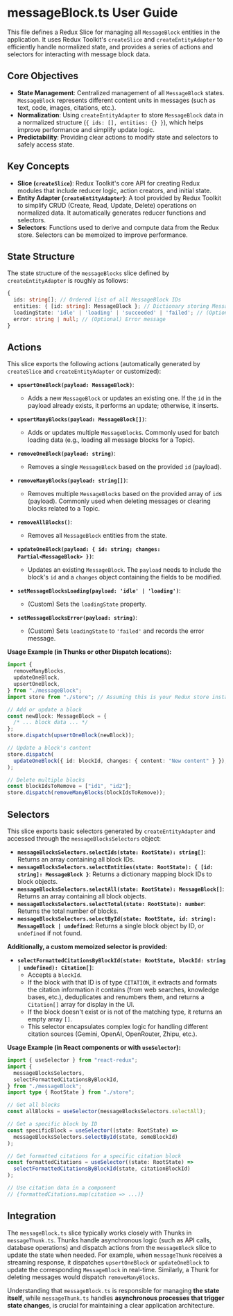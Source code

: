 # messageBlock.ts User Guide

This file defines a Redux Slice for managing all `MessageBlock` entities in the
application. It uses Redux Toolkit's `createSlice` and `createEntityAdapter` to
efficiently handle normalized state, and provides a series of actions and
selectors for interacting with message block data.

## Core Objectives

- **State Management**: Centralized management of all `MessageBlock` states.
  `MessageBlock` represents different content units in messages (such as text,
  code, images, citations, etc.).
- **Normalization**: Using `createEntityAdapter` to store `MessageBlock` data in
  a normalized structure (`{ ids: [], entities: {} }`), which helps improve
  performance and simplify update logic.
- **Predictability**: Providing clear actions to modify state and selectors to
  safely access state.

## Key Concepts

- **Slice (`createSlice`)**: Redux Toolkit's core API for creating Redux modules
  that include reducer logic, action creators, and initial state.
- **Entity Adapter (`createEntityAdapter`)**: A tool provided by Redux Toolkit
  to simplify CRUD (Create, Read, Update, Delete) operations on normalized data.
  It automatically generates reducer functions and selectors.
- **Selectors**: Functions used to derive and compute data from the Redux store.
  Selectors can be memoized to improve performance.

## State Structure

The state structure of the `messageBlocks` slice defined by
`createEntityAdapter` is roughly as follows:

```typescript
{
  ids: string[]; // Ordered list of all MessageBlock IDs
  entities: { [id: string]: MessageBlock }; // Dictionary storing MessageBlock objects by ID
  loadingState: 'idle' | 'loading' | 'succeeded' | 'failed'; // (Optional) Other states, such as loading state
  error: string | null; // (Optional) Error message
}
```

## Actions

This slice exports the following actions (automatically generated by
`createSlice` and `createEntityAdapter` or customized):

- **`upsertOneBlock(payload: MessageBlock)`**:

  - Adds a new `MessageBlock` or updates an existing one. If the `id` in the
    payload already exists, it performs an update; otherwise, it inserts.

- **`upsertManyBlocks(payload: MessageBlock[])`**:

  - Adds or updates multiple `MessageBlock`s. Commonly used for batch loading
    data (e.g., loading all message blocks for a Topic).

- **`removeOneBlock(payload: string)`**:

  - Removes a single `MessageBlock` based on the provided `id` (payload).

- **`removeManyBlocks(payload: string[])`**:

  - Removes multiple `MessageBlock`s based on the provided array of `id`s
    (payload). Commonly used when deleting messages or clearing blocks related
    to a Topic.

- **`removeAllBlocks()`**:

  - Removes all `MessageBlock` entities from the state.

- **`updateOneBlock(payload: { id: string; changes: Partial<MessageBlock> })`**:

  - Updates an existing `MessageBlock`. The `payload` needs to include the
    block's `id` and a `changes` object containing the fields to be modified.

- **`setMessageBlocksLoading(payload: 'idle' | 'loading')`**:

  - (Custom) Sets the `loadingState` property.

- **`setMessageBlocksError(payload: string)`**:
  - (Custom) Sets `loadingState` to `'failed'` and records the error message.

**Usage Example (in Thunks or other Dispatch locations):**

```typescript
import {
  removeManyBlocks,
  updateOneBlock,
  upsertOneBlock,
} from "./messageBlock";
import store from "./store"; // Assuming this is your Redux store instance

// Add or update a block
const newBlock: MessageBlock = {
  /* ... block data ... */
};
store.dispatch(upsertOneBlock(newBlock));

// Update a block's content
store.dispatch(
  updateOneBlock({ id: blockId, changes: { content: "New content" } }),
);

// Delete multiple blocks
const blockIdsToRemove = ["id1", "id2"];
store.dispatch(removeManyBlocks(blockIdsToRemove));
```

## Selectors

This slice exports basic selectors generated by `createEntityAdapter` and
accessed through the `messageBlocksSelectors` object:

- **`messageBlocksSelectors.selectIds(state: RootState): string[]`**: Returns an
  array containing all block IDs.
- **`messageBlocksSelectors.selectEntities(state: RootState): { [id: string]: MessageBlock }`**:
  Returns a dictionary mapping block IDs to block objects.
- **`messageBlocksSelectors.selectAll(state: RootState): MessageBlock[]`**:
  Returns an array containing all block objects.
- **`messageBlocksSelectors.selectTotal(state: RootState): number`**: Returns
  the total number of blocks.
- **`messageBlocksSelectors.selectById(state: RootState, id: string): MessageBlock | undefined`**:
  Returns a single block object by ID, or `undefined` if not found.

**Additionally, a custom memoized selector is provided:**

- **`selectFormattedCitationsByBlockId(state: RootState, blockId: string | undefined): Citation[]`**:
  - Accepts a `blockId`.
  - If the block with that ID is of type `CITATION`, it extracts and formats the
    citation information it contains (from web searches, knowledge bases, etc.),
    deduplicates and renumbers them, and returns a `Citation[]` array for
    display in the UI.
  - If the block doesn't exist or is not of the matching type, it returns an
    empty array `[]`.
  - This selector encapsulates complex logic for handling different citation
    sources (Gemini, OpenAI, OpenRouter, Zhipu, etc.).

**Usage Example (in React components or with `useSelector`):**

```typescript
import { useSelector } from "react-redux";
import {
  messageBlocksSelectors,
  selectFormattedCitationsByBlockId,
} from "./messageBlock";
import type { RootState } from "./store";

// Get all blocks
const allBlocks = useSelector(messageBlocksSelectors.selectAll);

// Get a specific block by ID
const specificBlock = useSelector((state: RootState) =>
  messageBlocksSelectors.selectById(state, someBlockId)
);

// Get formatted citations for a specific citation block
const formattedCitations = useSelector((state: RootState) =>
  selectFormattedCitationsByBlockId(state, citationBlockId)
);

// Use citation data in a component
// {formattedCitations.map(citation => ...)}
```

## Integration

The `messageBlock.ts` slice typically works closely with Thunks in
`messageThunk.ts`. Thunks handle asynchronous logic (such as API calls, database
operations) and dispatch actions from the `messageBlock` slice to update the
state when needed. For example, when `messageThunk` receives a streaming
response, it dispatches `upsertOneBlock` or `updateOneBlock` to update the
corresponding `MessageBlock` in real-time. Similarly, a Thunk for deleting
messages would dispatch `removeManyBlocks`.

Understanding that `messageBlock.ts` is responsible for managing **the state
itself**, while `messageThunk.ts` handles **asynchronous processes that trigger
state changes**, is crucial for maintaining a clear application architecture.

